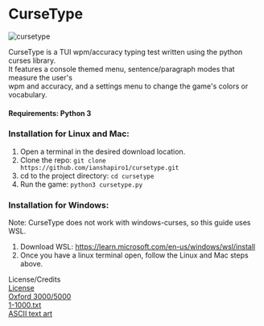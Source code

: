 # CurseType

![cursetype](https://github.com/ianshapiro1/cursetype/assets/39689959/f9ce22e6-494e-407f-9848-c3640b9e1b93)

CurseType is a TUI wpm/accuracy typing test written using the python curses library.  
It features a console themed menu, sentence/paragraph modes that measure the user's  
wpm and accuracy, and a settings menu to change the game's colors or vocabulary.  

#### Requirements: Python 3
### Installation for Linux and Mac:  
1. Open a terminal in the desired download location.
2. Clone the repo: `git clone https://github.com/ianshapiro1/cursetype.git`
3. cd to the project directory: `cd cursetype`
4. Run the game:  `python3 cursetype.py`

### Installation for Windows:  
Note: CurseType does not work with windows-curses, so this guide uses WSL.  
1. Download WSL: https://learn.microsoft.com/en-us/windows/wsl/install
2. Once you have a linux terminal open, follow the Linux and Mac steps above.

License/Credits  
[License](LICENSE.txt)  
[Oxford 3000/5000](https://github.com/tgmgroup/Word-List-from-Oxford-Longman-5000)  
[1-1000.txt](https://gist.github.com/deekayen/4148741)  
[ASCII text art](http://www.patorjk.com/software/taag) 

